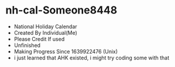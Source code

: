 # nh-cal-Someone8448
- National Holiday Calendar
- Created By Individual(Me)
- Please Credit If used 
- Unfinished
- Making Progress Since 1639922476 (Unix)
- i just learned that AHK existed, i might try coding some with that


